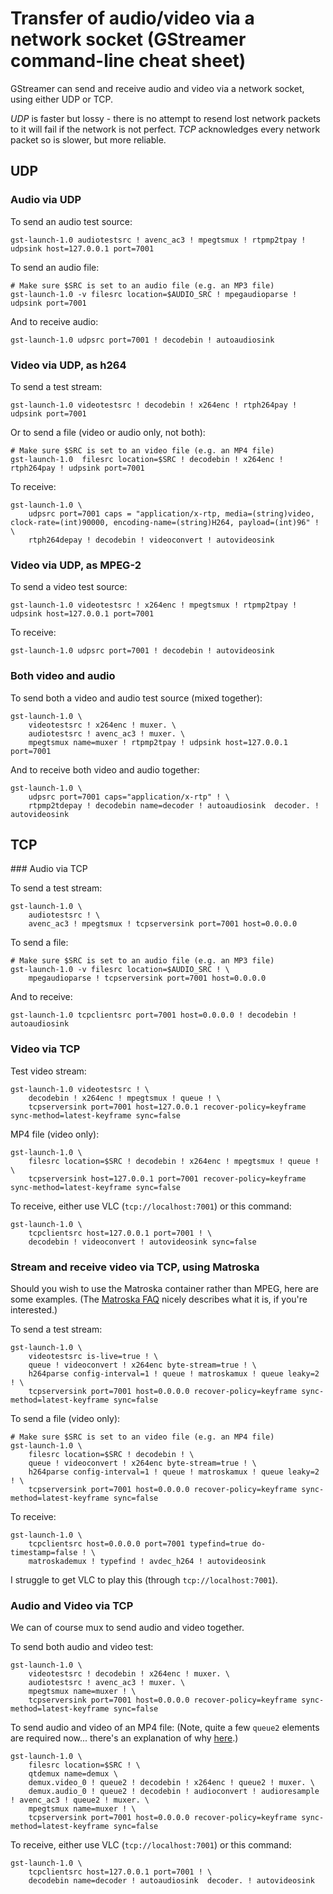 # Transfer of audio/video via a network socket  (GStreamer command-line cheat sheet)

GStreamer can send and receive audio and video via a network socket, using either UDP or TCP.

*UDP* is faster but lossy - there is no attempt to resend lost network packets to it will fail if the network is not perfect. *TCP* acknowledges every network packet so is slower, but more reliable.

## UDP

### Audio via UDP

To send an audio test source:

```
gst-launch-1.0 audiotestsrc ! avenc_ac3 ! mpegtsmux ! rtpmp2tpay ! udpsink host=127.0.0.1 port=7001
```

To send an audio file:

```
# Make sure $SRC is set to an audio file (e.g. an MP3 file)
gst-launch-1.0 -v filesrc location=$AUDIO_SRC ! mpegaudioparse ! udpsink port=7001
```

And to receive audio:

```
gst-launch-1.0 udpsrc port=7001 ! decodebin ! autoaudiosink
```

### Video via UDP, as h264

To send a test stream:

```
gst-launch-1.0 videotestsrc ! decodebin ! x264enc ! rtph264pay ! udpsink port=7001
```

Or to send a file (video or audio only, not both):

```
# Make sure $SRC is set to an video file (e.g. an MP4 file)
gst-launch-1.0  filesrc location=$SRC ! decodebin ! x264enc ! rtph264pay ! udpsink port=7001
```

To receive:

```
gst-launch-1.0 \
    udpsrc port=7001 caps = "application/x-rtp, media=(string)video, clock-rate=(int)90000, encoding-name=(string)H264, payload=(int)96" ! \
    rtph264depay ! decodebin ! videoconvert ! autovideosink
```

### Video via UDP, as MPEG-2

To send a video test source:

```
gst-launch-1.0 videotestsrc ! x264enc ! mpegtsmux ! rtpmp2tpay ! udpsink host=127.0.0.1 port=7001
```

To receive:

```
gst-launch-1.0 udpsrc port=7001 ! decodebin ! autovideosink
```

### Both video and audio

To send both a video and audio test source (mixed together):

```
gst-launch-1.0 \
    videotestsrc ! x264enc ! muxer. \
    audiotestsrc ! avenc_ac3 ! muxer. \
    mpegtsmux name=muxer ! rtpmp2tpay ! udpsink host=127.0.0.1 port=7001
```

And to receive both video and audio together:

```
gst-launch-1.0 \
    udpsrc port=7001 caps="application/x-rtp" ! \
    rtpmp2tdepay ! decodebin name=decoder ! autoaudiosink  decoder. ! autovideosink
```

## TCP

### Audio via TCP

To send a test stream:

```
gst-launch-1.0 \
    audiotestsrc ! \
    avenc_ac3 ! mpegtsmux ! tcpserversink port=7001 host=0.0.0.0
```

To send a file:

```
# Make sure $SRC is set to an audio file (e.g. an MP3 file)
gst-launch-1.0 -v filesrc location=$AUDIO_SRC ! \
    mpegaudioparse ! tcpserversink port=7001 host=0.0.0.0
```

And to receive:

```
gst-launch-1.0 tcpclientsrc port=7001 host=0.0.0.0 ! decodebin ! autoaudiosink
```

### Video via TCP

Test video stream:

```
gst-launch-1.0 videotestsrc ! \
    decodebin ! x264enc ! mpegtsmux ! queue ! \
    tcpserversink port=7001 host=127.0.0.1 recover-policy=keyframe sync-method=latest-keyframe sync=false
```

MP4 file (video only):

```
gst-launch-1.0 \
    filesrc location=$SRC ! decodebin ! x264enc ! mpegtsmux ! queue ! \
    tcpserversink host=127.0.0.1 port=7001 recover-policy=keyframe sync-method=latest-keyframe sync=false
```

To receive, either use VLC (`tcp://localhost:7001`) or this command:

```
gst-launch-1.0 \
    tcpclientsrc host=127.0.0.1 port=7001 ! \
    decodebin ! videoconvert ! autovideosink sync=false
```

### Stream and receive video via TCP, using Matroska

Should you wish to use the Matroska container rather than MPEG, here are some examples.
(The [Matroska FAQ](https://www.matroska.org/technical/guides/faq/index.html) nicely describes what it is, if you're interested.)

To send a test stream:

```
gst-launch-1.0 \
    videotestsrc is-live=true ! \
    queue ! videoconvert ! x264enc byte-stream=true ! \
    h264parse config-interval=1 ! queue ! matroskamux ! queue leaky=2 ! \
    tcpserversink port=7001 host=0.0.0.0 recover-policy=keyframe sync-method=latest-keyframe sync=false
```

To send a file (video only):

```
# Make sure $SRC is set to an video file (e.g. an MP4 file)
gst-launch-1.0 \
    filesrc location=$SRC ! decodebin ! \
    queue ! videoconvert ! x264enc byte-stream=true ! \
    h264parse config-interval=1 ! queue ! matroskamux ! queue leaky=2 ! \
    tcpserversink port=7001 host=0.0.0.0 recover-policy=keyframe sync-method=latest-keyframe sync=false
```

To receive:

```
gst-launch-1.0 \
    tcpclientsrc host=0.0.0.0 port=7001 typefind=true do-timestamp=false ! \
    matroskademux ! typefind ! avdec_h264 ! autovideosink
```

I struggle to get VLC to play this (through `tcp://localhost:7001`).

### Audio and Video via TCP

We can of course mux to send audio and video together.

To send both audio and video test:

```
gst-launch-1.0 \
    videotestsrc ! decodebin ! x264enc ! muxer. \
    audiotestsrc ! avenc_ac3 ! muxer. \
    mpegtsmux name=muxer ! \
    tcpserversink port=7001 host=0.0.0.0 recover-policy=keyframe sync-method=latest-keyframe sync=false
```

To send audio and video of an MP4 file:
(Note, quite a few `queue2` elements are required now... there's an explanation of why [here](http://gstreamer-devel.966125.n4.nabble.com/Simple-AV-pipeline-stuck-in-prerolling-state-mp4-h264-aac-td4656970.html).)

```
gst-launch-1.0 \
    filesrc location=$SRC ! \
    qtdemux name=demux \
    demux.video_0 ! queue2 ! decodebin ! x264enc ! queue2 ! muxer. \
    demux.audio_0 ! queue2 ! decodebin ! audioconvert ! audioresample ! avenc_ac3 ! queue2 ! muxer. \
    mpegtsmux name=muxer ! \
    tcpserversink port=7001 host=0.0.0.0 recover-policy=keyframe sync-method=latest-keyframe sync=false
```

To receive, either use VLC (`tcp://localhost:7001`) or this command:

```
gst-launch-1.0 \
    tcpclientsrc host=127.0.0.1 port=7001 ! \
    decodebin name=decoder ! autoaudiosink  decoder. ! autovideosink
```
